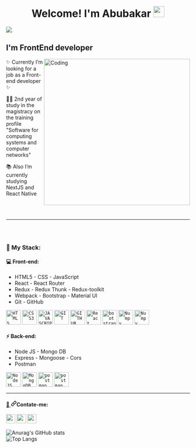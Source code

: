 ### <h1 align="center" dir="auto" border-bottom="1px solid">Welcome! I'm Abubakar <animated-image data-catalyst=""><a target="_blank" rel="noopener noreferrer" href="https://raw.githubusercontent.com/kaueMarques/kaueMarques/master/hi.gif" data-target="animated-image.originalLink"><img src="https://raw.githubusercontent.com/kaueMarques/kaueMarques/master/hi.gif" height="30px" style="max-width: 100%; display: inline-block;" data-target="animated-image.originalImage"></a></animated-image></h1>
![](https://komarev.com/ghpvc/?username=Abubakar-Oz&color=blueviolet&style=flat-square)

### <h2 dir="auto">I'm FrontEnd developer</h2> ###

<p><a target="_blank" rel="noopener noreferrer" href="https://camo.githubusercontent.com/417e6e178a69cc045c656d083ba983a59303f099087090269c01cacc6741ef29/68747470733a2f2f7170682e66732e71756f726163646e2e6e65742f6d61696e2d71696d672d6661376234626463336232663733653734396535633263363436643461653133"><img align="right" alt="Coding" width="400" src="https://camo.githubusercontent.com/417e6e178a69cc045c656d083ba983a59303f099087090269c01cacc6741ef29/68747470733a2f2f7170682e66732e71756f726163646e2e6e65742f6d61696e2d71696d672d6661376234626463336232663733653734396535633263363436643461653133" data-canonical-src="https://qph.fs.quoracdn.net/main-qimg-fa7b4bdc3b2f73e749e5c2c646d4ae13" style="max-width: 100%;"></a></p>

<p>✨ Currently I’m looking for a job as a Front-end developer ✨</p>
<p>👨‍🎓 2nd year of study in the magistracy on the training profile "Software for computing systems and computer networks"</p>
<p>📚 Also I’m currently studying NextJS and React Native</p>

<br>

<br>
<hr>

### <br><h3 dir="auto">🔑 My Stack:</h3> ###

<h4 dir="auto">💻 Front-end:</h4>

<ul>
<li>HTML5 - CSS - JavaScript</li>
<li>React - React Router</li>
<li>Redux - Redux Thunk - Redux-toolkit</li>
<li>Webpack - Bootstrap - Material UI</li>
<li>Git - GitHub</li>
</ul>

<p>
<code><a target="_blank" rel="noopener noreferrer" href="https://camo.githubusercontent.com/984b2a88651f862c502e3881c6fa5d27f077948241fe49684a0879cae28014e2/68747470733a2f2f63646e2e6a7364656c6976722e6e65742f67682f64657669636f6e732f64657669636f6e2f69636f6e732f68746d6c352f68746d6c352d6f726967696e616c2d776f72646d61726b2e737667"><img width="40px" src="https://camo.githubusercontent.com/984b2a88651f862c502e3881c6fa5d27f077948241fe49684a0879cae28014e2/68747470733a2f2f63646e2e6a7364656c6976722e6e65742f67682f64657669636f6e732f64657669636f6e2f69636f6e732f68746d6c352f68746d6c352d6f726967696e616c2d776f72646d61726b2e737667" title="HTML5" data-canonical-src="https://cdn.jsdelivr.net/gh/devicons/devicon/icons/html5/html5-original-wordmark.svg" style="max-width: 100%;"></a></code>
<code><a target="_blank" rel="noopener noreferrer" href="https://camo.githubusercontent.com/7894f44095e8df88e2c12b0f2c91441ca66d029cf10ae3c068362bb9e68d3df9/68747470733a2f2f63646e2e6a7364656c6976722e6e65742f67682f64657669636f6e732f64657669636f6e2f69636f6e732f637373332f637373332d6f726967696e616c2d776f72646d61726b2e737667"><img width="40px" src="https://camo.githubusercontent.com/7894f44095e8df88e2c12b0f2c91441ca66d029cf10ae3c068362bb9e68d3df9/68747470733a2f2f63646e2e6a7364656c6976722e6e65742f67682f64657669636f6e732f64657669636f6e2f69636f6e732f637373332f637373332d6f726967696e616c2d776f72646d61726b2e737667" title="CSS3" data-canonical-src="https://cdn.jsdelivr.net/gh/devicons/devicon/icons/css3/css3-original-wordmark.svg" style="max-width: 100%;"></a></code>
<code><a target="_blank" rel="noopener noreferrer" href="https://camo.githubusercontent.com/442c452cb73752bb1914ce03fce2017056d651a2099696b8594ddf5ccc74825e/68747470733a2f2f63646e2e6a7364656c6976722e6e65742f67682f64657669636f6e732f64657669636f6e2f69636f6e732f6a6176617363726970742f6a6176617363726970742d6f726967696e616c2e737667"><img width="40px" src="https://camo.githubusercontent.com/442c452cb73752bb1914ce03fce2017056d651a2099696b8594ddf5ccc74825e/68747470733a2f2f63646e2e6a7364656c6976722e6e65742f67682f64657669636f6e732f64657669636f6e2f69636f6e732f6a6176617363726970742f6a6176617363726970742d6f726967696e616c2e737667" title="JAVASCRIPT" data-canonical-src="https://cdn.jsdelivr.net/gh/devicons/devicon/icons/javascript/javascript-original.svg" style="max-width: 100%;"></a></code>
<code><a target="_blank" rel="noopener noreferrer" href="https://camo.githubusercontent.com/dc9e7e657b4cd5ba7d819d1a9ce61434bd0ddbb94287d7476b186bd783b62279/68747470733a2f2f63646e2e6a7364656c6976722e6e65742f67682f64657669636f6e732f64657669636f6e2f69636f6e732f6769742f6769742d6f726967696e616c2e737667"><img width="40px" src="https://camo.githubusercontent.com/dc9e7e657b4cd5ba7d819d1a9ce61434bd0ddbb94287d7476b186bd783b62279/68747470733a2f2f63646e2e6a7364656c6976722e6e65742f67682f64657669636f6e732f64657669636f6e2f69636f6e732f6769742f6769742d6f726967696e616c2e737667" title="GIT" data-canonical-src="https://cdn.jsdelivr.net/gh/devicons/devicon/icons/git/git-original.svg" style="max-width: 100%;"></a></code>
<code><a target="_blank" rel="noopener noreferrer" href="https://camo.githubusercontent.com/6c8e86dfc77346d4388b8e064db73017a210f18e2cd18e74779ea34f2d630f4a/68747470733a2f2f63646e2e6a7364656c6976722e6e65742f67682f64657669636f6e732f64657669636f6e2f69636f6e732f6769746875622f6769746875622d6f726967696e616c2e737667"><img width="40px" src="https://camo.githubusercontent.com/6c8e86dfc77346d4388b8e064db73017a210f18e2cd18e74779ea34f2d630f4a/68747470733a2f2f63646e2e6a7364656c6976722e6e65742f67682f64657669636f6e732f64657669636f6e2f69636f6e732f6769746875622f6769746875622d6f726967696e616c2e737667" title="GITHUB" data-canonical-src="https://cdn.jsdelivr.net/gh/devicons/devicon/icons/github/github-original.svg" style="max-width: 100%;"></a></code>
<code><a target="_blank" rel="noopener noreferrer" href="https://camo.githubusercontent.com/faf0782d01ec9e993c2e258fa995f0fc9171a14969d2129bbf5a5816df7e7b62/68747470733a2f2f7777772e766563746f726c6f676f2e7a6f6e652f6c6f676f732f72656163746a732f72656163746a732d69636f6e2e737667"><img width="40px" src="https://camo.githubusercontent.com/faf0782d01ec9e993c2e258fa995f0fc9171a14969d2129bbf5a5816df7e7b62/68747470733a2f2f7777772e766563746f726c6f676f2e7a6f6e652f6c6f676f732f72656163746a732f72656163746a732d69636f6e2e737667" title="React" data-canonical-src="https://www.vectorlogo.zone/logos/reactjs/reactjs-icon.svg" style="max-width: 100%;"></a></code>
<code><a target="_blank" rel="noopener noreferrer" href="https://www.vectorlogo.zone/logos/getbootstrap/getbootstrap-icon.svg"><img width="40px" src="https://www.vectorlogo.zone/logos/getbootstrap/getbootstrap-icon.svg" title="bootstrap" data-canonical-src="https://www.vectorlogo.zone/logos/getbootstrap/getbootstrap-icon.svg" style="max-width: 100%;"></a></code>
<code><a target="_blank" rel="noopener noreferrer" href="https://cdn.icon-icons.com/icons2/2415/PNG/512/webpack_plain_logo_icon_146297.png"><img alt="Numpy" title="webpack" width="40" src="https://cdn.icon-icons.com/icons2/2415/PNG/512/webpack_plain_logo_icon_146297.png" style="max-width: 100%;"></a></code>
<code><a target="_blank" rel="noopener noreferrer" href="https://cdn.icon-icons.com/icons2/3392/PNG/512/nextjs_icon_213852.png"><img alt="Numpy" title="NextJS" width="40" src="https://cdn.icon-icons.com/icons2/3392/PNG/512/nextjs_icon_213852.png" style="max-width: 100%;"></a></code>
</p>

<h4 dir="auto">⚡ Back-end:</h4>

<ul>
<li>Node JS - Mongo DB</li>
<li>Express - Mongoose - Cors</li>
<li>Postman</li>
</ul>

<p>
<code><a target="_blank" rel="noopener noreferrer" href="https://camo.githubusercontent.com/288cace72126df58aaeaa75627898785885858d54b03cb15ea3353a515642204/68747470733a2f2f7777772e766563746f726c6f676f2e7a6f6e652f6c6f676f732f6e6f64656a732f6e6f64656a732d69636f6e2e737667"><img width="40px" src="https://camo.githubusercontent.com/288cace72126df58aaeaa75627898785885858d54b03cb15ea3353a515642204/68747470733a2f2f7777772e766563746f726c6f676f2e7a6f6e652f6c6f676f732f6e6f64656a732f6e6f64656a732d69636f6e2e737667" title="NodeJS" data-canonical-src="https://www.vectorlogo.zone/logos/nodejs/nodejs-icon.svg" style="max-width: 100%;"></a></code>
<code><a target="_blank" rel="noopener noreferrer" href="https://camo.githubusercontent.com/1b938a8770774c11ebdf27c1c371d173a48c6f0504cc224a8a6b47d5a8a332ac/68747470733a2f2f7777772e766563746f726c6f676f2e7a6f6e652f6c6f676f732f6d6f6e676f64622f6d6f6e676f64622d69636f6e2e737667"><img width="40px" src="https://camo.githubusercontent.com/1b938a8770774c11ebdf27c1c371d173a48c6f0504cc224a8a6b47d5a8a332ac/68747470733a2f2f7777772e766563746f726c6f676f2e7a6f6e652f6c6f676f732f6d6f6e676f64622f6d6f6e676f64622d69636f6e2e737667" title="MongoDB" data-canonical-src="https://www.vectorlogo.zone/logos/mongodb/mongodb-icon.svg" style="max-width: 100%;"></a></code>
<code><a href="https://postman.com" rel="nofollow"><img src="https://camo.githubusercontent.com/93b32389bf746009ca2370de7fe06c3b5146f4c99d99df65994f9ced0ba41685/68747470733a2f2f7777772e766563746f726c6f676f2e7a6f6e652f6c6f676f732f676574706f73746d616e2f676574706f73746d616e2d69636f6e2e737667" alt="postman" width="40" height="40" title="postman" data-canonical-src="https://www.vectorlogo.zone/logos/getpostman/getpostman-icon.svg" style="max-width: 100%;"></a></code>
<code><a href="https://cdn.worldvectorlogo.com/logos/mongoose.svg" rel="nofollow"><img src="https://cdn.worldvectorlogo.com/logos/mongoose.svg" alt="postman" width="40" height="40" title="Mongoose" data-canonical-src="https://cdn.worldvectorlogo.com/logos/mongoose.svg" style="max-width: 100%;"></a></code>
</p>

<hr>

<h4 dir="auto"><a href="https://github.com/kmilasantos">📳 </a><a id="user-content-contate-me" class="anchor" aria-hidden="true" href="#contate-me"><svg class="octicon octicon-link" viewBox="0 0 16 16" version="1.1" width="16" height="16" aria-hidden="true"><path fill-rule="evenodd" d="M7.775 3.275a.75.75 0 001.06 1.06l1.25-1.25a2 2 0 112.83 2.83l-2.5 2.5a2 2 0 01-2.83 0 .75.75 0 00-1.06 1.06 3.5 3.5 0 004.95 0l2.5-2.5a3.5 3.5 0 00-4.95-4.95l-1.25 1.25zm-4.69 9.64a2 2 0 010-2.83l2.5-2.5a2 2 0 012.83 0 .75.75 0 001.06-1.06 3.5 3.5 0 00-4.95 0l-2.5 2.5a3.5 3.5 0 004.95 4.95l1.25-1.25a.75.75 0 00-1.06-1.06l-1.25 1.25a2 2 0 01-2.83 0z"></path></svg></a>Contate-me:</h4>

<p>
<a class="padding-right:16px" href="https://web.telegram.org/k/"><img src="https://cdn.worldvectorlogo.com/logos/telegram.svg" alt="mail.ru" width="25" height="25" title="telegram" data-canonical-src="https://cdn.worldvectorlogo.com/logos/telegram.svg" style="max-width: 100%;"></a>  <a class="padding-right:16px" href="mailto:aozniev98@mail.ru"><img src="https://cdn.worldvectorlogo.com/logos/mail-ios.svg" alt="mail.ru" width="25" height="25" title="mail" data-canonical-src="https://cdn.worldvectorlogo.com/logos/mail-ios.svg" style="max-width: 100%;"></a>  <a href="https://discord.com/channels/@me"><img src="https://cdn.worldvectorlogo.com/logos/discord.svg" alt="mail.ru" width="25" height="25" title="discord" data-canonical-src="https://cdn.worldvectorlogo.com/logos/discord.svg" style="max-width: 100%;"></a>
</p>

![Anurag's GitHub stats](https://github-readme-stats.vercel.app/api?username=Abubakar-Oz)
<br>
![Top Langs](https://github-readme-stats.vercel.app/api/top-langs/?username=Abubakar-Oz=compact)


